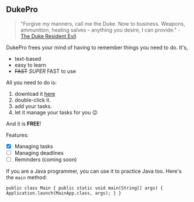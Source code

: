 ## DukePro

>"Forgive my manners, call me the Duke. Now to business. Weapons, ammunition, healing salves – anything you desire, I can provide." - [The Duke Resident Evil](https://residentevil.fandom.com/wiki/The_Duke/quotes)

DukePro frees your mind of having to remember things you need to do. It's,

- text-based
- easy to learn
- ~~FAST~~ _SUPER_ FAST to use

All you need to do is:

1. download it [here](https://github.com/gabyang/ip)
2. double-click it.
3. add your tasks.
4. let it manage your tasks for you 😉

And it is **FREE**!

Features:

- [x] Managing tasks
- [ ] Managing deadlines
- [ ] Reminders (coming soon)

If you are a Java programmer, you can use it to practice Java too. Here's the `main` method:

``
public class Main {
public static void main(String[] args) {
Application.launch(MainApp.class, args);
}
}
``
